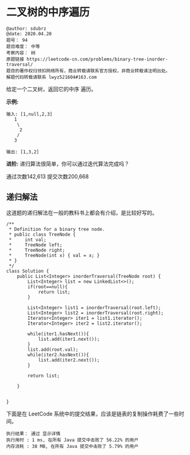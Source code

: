 # 二叉树的中序遍历

```
@author: sdubrz
@date: 2020.04.20
题号： 94
题目难度： 中等
考察内容： 树
原题链接 https://leetcode-cn.com/problems/binary-tree-inorder-traversal/
题目的著作权归领扣网络所有，商业转载请联系官方授权，非商业转载请注明出处。
解题代码转载请联系 lwyz521604#163.com
```

给定一个二叉树，返回它的中序 遍历。

**示例:**

```
输入: [1,null,2,3]
   1
    \
     2
    /
   3

输出: [1,3,2]
```

**进阶:** 递归算法很简单，你可以通过迭代算法完成吗？

通过次数142,613 提交次数200,668

## 递归解法

这道题的递归解法在一般的教科书上都会有介绍，是比较好写的。

```
/**
 * Definition for a binary tree node.
 * public class TreeNode {
 *     int val;
 *     TreeNode left;
 *     TreeNode right;
 *     TreeNode(int x) { val = x; }
 * }
 */
class Solution {
    public List<Integer> inorderTraversal(TreeNode root) {
        List<Integer> list = new LinkedList<>();
        if(root==null){
            return list;
        }

        List<Integer> list1 = inorderTraversal(root.left);
        List<Integer> list2 = inorderTraversal(root.right);
        Iterator<Integer> iter1 = list1.iterator();
        Iterator<Integer> iter2 = list2.iterator();

        while(iter1.hasNext()){
            list.add(iter1.next());
        }
        list.add(root.val);
        while(iter2.hasNext()){
            list.add(iter2.next());
        }

        return list;

    }


}
```

下面是在 LeetCode 系统中的提交结果，应该是链表的复制操作耗费了一些时间。

```
执行结果： 通过 显示详情
执行用时 : 1 ms, 在所有 Java 提交中击败了 56.22% 的用户
内存消耗 : 38 MB, 在所有 Java 提交中击败了 5.79% 的用户
```